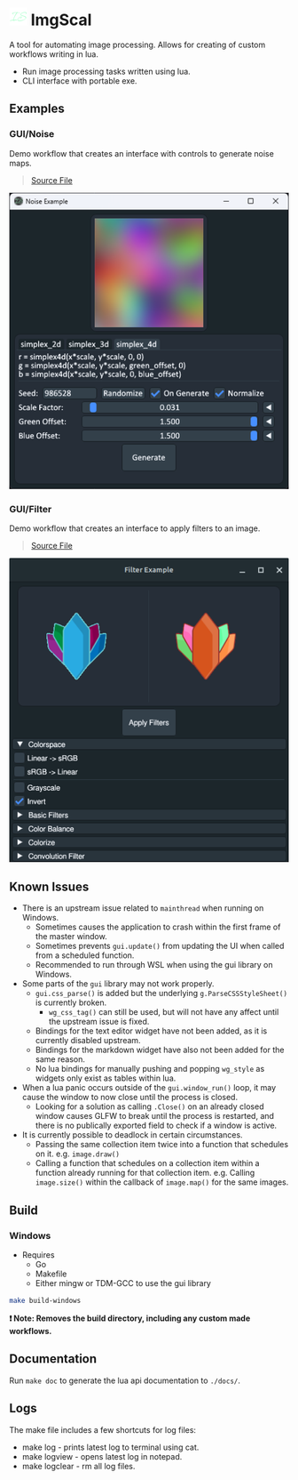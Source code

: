 
# ![icon](./assets/favicon-32x32.png) ImgScal

A tool for automating image processing. Allows for creating of custom workflows
writing in lua.

* Run image processing tasks written using lua.
* CLI interface with portable exe.

## Examples

### GUI/Noise

Demo workflow that creates an interface with controls to generate noise maps.

> [Source File](/workflows/example_noise.lua)

![noise example](assets/demos/example_noise.png)

### GUI/Filter

Demo workflow that creates an interface to apply filters to an image.

> [Source File](/workflows//example_filter.lua)

![filter example](assets/demos/example_filters.png)

## Known Issues

* There is an upstream issue related to `mainthread` when running on Windows.
  * Sometimes causes the application to crash within the first frame of the master window.
  * Sometimes prevents `gui.update()` from updating the UI when called from a scheduled function.
  * Recommended to run through WSL when using the gui library on Windows.
* Some parts of the `gui` library may not work properly.
  * `gui.css_parse()` is added but the underlying `g.ParseCSSStyleSheet()` is currently broken.
    * `wg_css_tag()` can still be used, but will not have any affect until the upstream issue is fixed.
  * Bindings for the text editor widget have not been added, as it is currently disabled upstream.
  * Bindings for the markdown widget have also not been added for the same reason.
  * No lua bindings for manually pushing and popping `wg_style` as widgets only exist as tables within lua.
* When a lua panic occurs outside of the `gui.window_run()` loop, it may cause the window to now close until the process is closed.
  * Looking for a solution as calling `.Close()` on an already closed window causes GLFW to break until the process is restarted, and there is no publically exported field to check if a window is active.
* It is currently possible to deadlock in certain circumstances.
  * Passing the same collection item twice into a function that schedules on it. e.g. `image.draw()`
  * Calling a function that schedules on a collection item within a function already running for that
    collection item. e.g. Calling `image.size()` within the callback of `image.map()` for the same images.

## Build

### Windows

* Requires
  * Go
  * Makefile
  * Either mingw or TDM-GCC to use the gui library

```sh
make build-windows
```

**❗ Note: Removes the build directory, including any custom made workflows.**

## Documentation

Run `make doc` to generate the lua api documentation to `./docs/`.

## Logs

The make file includes a few shortcuts for log files:

* make log - prints latest log to terminal using cat.
* make logview - opens latest log in notepad.
* make logclear - rm all log files.
